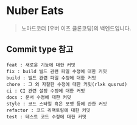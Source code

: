 # Nuber Eats

> 노마드코더 [우버 이츠 클론코딩]의 백엔드입니다.

## Commit type 참고

```
feat : 새로운 기능에 대한 커밋
fix : build 빌드 관련 파일 수정에 대한 커밋
build : 빌드 관련 파일 수정에 대한 커밋
chore : 그 외 자잘한 수정에 대한 커밋(rlxk qusrud)
ci : CI 관련 설정 수정에 대한 커밋
docs : 문서 수정에 대한 커밋
style : 코드 스타일 혹은 포맷 등에 관한 커밋
refactor : 코드 리팩토링에 대한 커밋
test : 테스트 코드 수정에 대한 커밋
```
